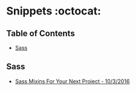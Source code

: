 # Snippets :octocat:

## Table of Contents

- [Sass](#sass)

## Sass

- [Sass Mixins For Your Next Project - 10/3/2016](http://ddtomorrow.com/sass-mixins/)
